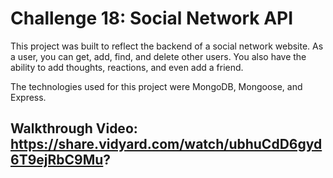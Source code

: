# Challenge 18: Social Network API

This project was built to reflect the backend of a social network website. As a user, you can get, add, find, and delete other users. You also have the ability to add thoughts, reactions, and even add a friend.

The technologies used for this project were MongoDB, Mongoose, and Express. 

## Walkthrough Video: https://share.vidyard.com/watch/ubhuCdD6gyd6T9ejRbC9Mu?
